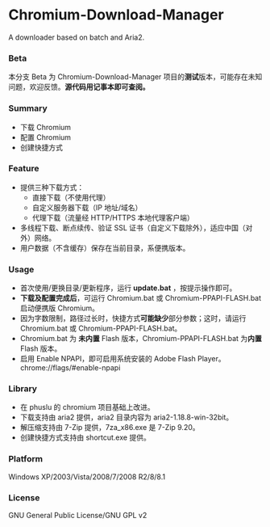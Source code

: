 ﻿Chromium-Download-Manager
=====
A downloader based on batch and Aria2.

### Beta
本分支 Beta 为 Chromium-Download-Manager 项目的**测试**版本，可能存在未知问题，欢迎反馈。**源代码用记事本即可查阅。**

### Summary
* 下载 Chromium
* 配置 Chromium
* 创建快捷方式

### Feature
* 提供三种下载方式：
    * 直接下载（不使用代理）
    * 自定义服务器下载（IP 地址/域名）
    * 代理下载（流量经 HTTP/HTTPS 本地代理客户端）
* 多线程下载、断点续传、验证 SSL 证书（自定义下载除外），适应中国（对外）网络。
* 用户数据（不含缓存）保存在当前目录，系便携版本。

### Usage
* 首次使用/更换目录/更新程序，运行 **update.bat** ，按提示操作即可。
* **下载及配置完成后**，可运行 Chromium.bat 或 Chromium-PPAPI-FLASH.bat 启动便携版 Chromium。
* 因为字数限制，路径过长时，快捷方式**可能缺少**部分参数；这时，请运行 Chromium.bat 或 Chromium-PPAPI-FLASH.bat。
* Chromium.bat 为 **未内置** Flash 版本，Chromium-PPAPI-FLASH.bat 为**内置** Flash 版本。
* 启用 Enable NPAPI，即可启用系统安装的 Adobe Flash Player。chrome://flags/#enable-npapi

### Library
* 在 phuslu 的 chromium 项目基础上改进。
* 下载支持由 aria2 提供，aria2 目录内容为 aria2-1.18.8-win-32bit。
* 解压缩支持由 7-Zip 提供，7za_x86.exe 是 7-Zip 9.20。
* 创建快捷方式支持由 shortcut.exe 提供。

### Platform
Windows XP/2003/Vista/2008/7/2008 R2/8/8.1

### License
GNU General Public License/GNU GPL v2